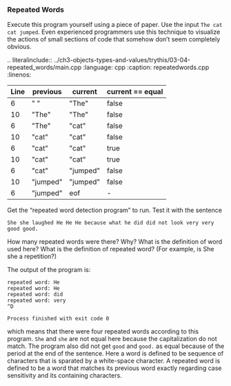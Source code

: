 ### Repeated Words


Execute this program yourself using a piece of paper. Use the input `The cat cat jumped`. Even experienced programmers use this technique to visualize the actions of small sections of code that somehow don’t seem completely obvious.


.. literalinclude:: ../ch3-objects-types-and-values/trythis/03-04-repeated_words/main.cpp
   :language: cpp
   :caption: repeatedwords.cpp
   :linenos:

| Line | previous | current   | current == equal | 
|------|----------|-----------|-------------------
|  6   | " "      |  "The"    |  false           |
|  10  | "The"    |  "The"    |  false           |
|  6   | "The"    |  "cat"    |  false           |
|  10  | "cat"    |  "cat"    |  false           | 
|  6   | "cat"    |  "cat"    |  true            | 
|  10  | "cat"    |  "cat"    |  true            | 
|  6   |  "cat"   |  "jumped" |  false           | 
|  10  | "jumped" |  "jumped" | false            |
|  6   | "jumped" |  eof      |  -               |


Get the “repeated word detection program” to run. Test it with the sentence

`She she laughed He He He because what he did did not look very very good good.` 

How many repeated words were there? Why? What is the definition of word used here? What is the definition of repeated word? (For example, is She she a repetition?)

The output of the program is:

```
repeated word: He
repeated word: He
repeated word: did
repeated word: very
^D

Process finished with exit code 0
```

which means that there were four repeated words according to this program.
`She` and `she` are not equal here because the capitalization do not match.
The program also did not get `good` and `good.` as equal because of the period at the end of the sentence.
Here a word is defined to be sequence of characters that is sparated by a white-space character.
A repeated word is defined to be a word that matches its previous word exactly regarding case sensitivity and its containing characters. 
